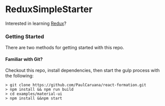 # ReduxSimpleStarter

Interested in learning [Redux](https://www.udemy.com/react-redux/)?

### Getting Started

There are two methods for getting started with this repo.

#### Familiar with Git?
Checkout this repo, install dependencies, then start the gulp process with the following:

```
> git clone https://github.com/PaulCaruana/react-formation.git
> npm install && npm run build
> cd examples/material-ui
> npm install &&npm start
```

